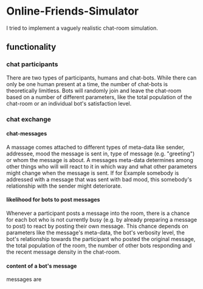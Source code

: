 # Online-Friends-Simulator

I tried to implement a vaguely realistic chat-room simulation.

## functionality

### chat participants

There are two types of participants, humans and chat-bots. While there can only be one human present at a time, the number of chat-bots is theoretically limitless. Bots will randomly join and leave the chat-room based on a number of different parameters, like the total population of the chat-room or an individual bot's satisfaction level.

### chat exchange

#### chat-messages

A massage comes attached to different types of meta-data like sender, addressee, mood the message is sent in, type of message (e.g. "greeting") or whom the message is about. A messages meta-data determines among other things who will will react to it in which way and what other parameters might change when the message is sent. If for Example somebody is addressed with a message that was sent with bad mood, this somebody's relationship with the sender might deteriorate. 

#### likelihood for bots to post messages

Whenever a participant posts a message into the room, there is a chance for each bot who is not currently busy (e.g. by already preparing a message to post) to react by posting their own message. This chance depends on parameters like the message's meta-data, the bot's verbosity level, the bot's relationship towards the participant who posted the original message, the total population of the room, the number of other bots responding and the recent message density in the chat-room.

#### content of a bot's message

messages are
